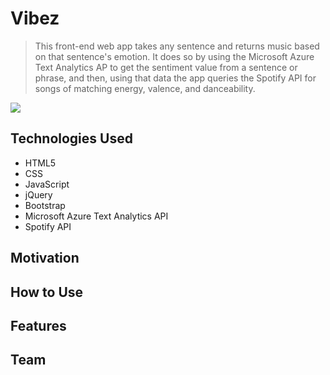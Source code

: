 # Vibez
> This front-end web app takes any sentence and returns music based on that sentence's emotion. It does so by using the Microsoft Azure Text Analytics AP to get the sentiment value from a sentence or phrase, and then, using that data the app queries the Spotify API for songs of matching energy, valence, and danceability.

![](header.png)

## Technologies Used

- HTML5
- CSS
- JavaScript
- jQuery
- Bootstrap
- Microsoft Azure Text Analytics API
- Spotify API

## Motivation

## How to Use

## Features

## Team
